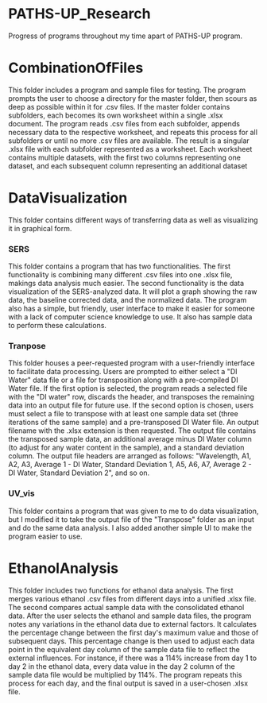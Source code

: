 # PATHS-UP_Research
Progress of programs throughout my time apart of PATHS-UP program.


# CombinationOfFiles

This folder includes a program and sample files for testing. The program prompts the user to choose a directory for the master folder, then scours as deep as possible within it for .csv files. If the master folder contains subfolders, each becomes its own worksheet within a single .xlsx document. The program reads .csv files from each subfolder, appends necessary data to the respective worksheet, and repeats this process for all subfolders or until no more .csv files are available. The result is a singular .xlsx file with each subfolder represented as a worksheet. Each worksheet contains multiple datasets, with the first two columns representing one dataset, and each subsequent column representing an additional dataset



# DataVisualization

This folder contains different ways of transferring data as well as visualizing it in graphical form.

  ### SERS ###

  This folder contains a program that has two functionalities. The first functionality is combining many different .csv files into one .xlsx file, makings data analysis much easier. The second functionality is the data visualization of the SERS-analyzed data. It will plot a graph showing the raw data, the baseline corrected data, and the normalized data. The program also has a simple, but friendly, user interface to make it easier for someone with a lack of computer science knowledge to use. It also has sample data to perform these calculations.

  ### Tranpose ###

  This folder houses a peer-requested program with a user-friendly interface to facilitate data processing. Users are prompted to either select a "DI Water" data file or a file for transposition along with a pre-compiled DI Water file. If the first option is selected, the program reads a selected file with the "DI water" row, discards the header, and transposes the remaining data into an output file for future use. If the second option is chosen, users must select a file to transpose with at least one sample data set (three iterations of the same sample) and a pre-transposed DI Water file. An output filename with the .xlsx extension is then requested. The output file contains the transposed sample data, an additional average minus DI Water column (to adjust for any water content in the sample), and a standard deviation column. The output file headers are arranged as follows: "Wavelength, A1, A2, A3, Average 1 - DI Water, Standard Deviation 1, A5, A6, A7, Average 2 - DI Water, Standard Deviation 2", and so on.

  ### UV_vis ###

  This folder contains a program that was given to me to do data visualization, but I modified it to take the output file of the "Transpose" folder as an input and do the same data analysis. I also added another simple UI to make the program easier to use.

  


# EthanolAnalysis

This folder includes two functions for ethanol data analysis. The first merges various ethanol .csv files from different days into a unified .xlsx file. The second compares actual sample data with the consolidated ethanol data. After the user selects the ethanol and sample data files, the program notes any variations in the ethanol data due to external factors. It calculates the percentage change between the first day's maximum value and those of subsequent days. This percentage change is then used to adjust each data point in the equivalent day column of the sample data file to reflect the external influences. For instance, if there was a 114% increase from day 1 to day 2 in the ethanol data, every data value in the day 2 column of the sample data file would be multiplied by 114%. The program repeats this process for each day, and the final output is saved in a user-chosen .xlsx file.
  
